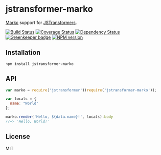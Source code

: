 # jstransformer-marko

[Marko](http://npm.im/marko) support for [JSTransformers](http://github.com/jstransformers).

[![Build Status](https://img.shields.io/travis/jstransformers/jstransformer-marko/master.svg)](https://travis-ci.org/jstransformers/jstransformer-marko)
[![Coverage Status](https://img.shields.io/codecov/c/github/jstransformers/jstransformer-marko/master.svg)](https://codecov.io/gh/jstransformers/jstransformer-marko)
[![Dependency Status](https://img.shields.io/david/jstransformers/jstransformer-marko/master.svg)](http://david-dm.org/jstransformers/jstransformer-marko)
[![Greenkeeper badge](https://badges.greenkeeper.io/jstransformers/jstransformer-marko.svg)](https://greenkeeper.io/)
[![NPM version](https://img.shields.io/npm/v/jstransformer-marko.svg)](https://www.npmjs.org/package/jstransformer-marko)

## Installation

    npm install jstransformer-marko

## API

```js
var marko = require('jstransformer')(require('jstransformer-marko'));

var locals = {
  name: "World"
};

marko.render('Hello, ${data.name}!', locals).body
//=> 'Hello, World!'
```

## License

MIT
